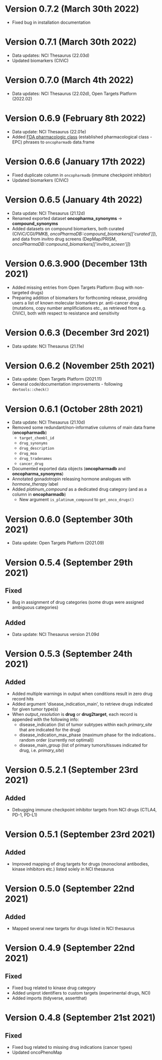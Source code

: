 # Version 0.7.2 (March 30th 2022)

* Fixed bug in installation documentation

# Version 0.7.1 (March 30th 2022)

* Data updates: NCI Thesaurus (22.03d)
* Updated biomarkers (CIViC)

# Version 0.7.0 (March 4th 2022)

* Data updates: NCI Thesaurus (22.02d), Open Targets Platform (2022.02)

# Version 0.6.9 (February 8th 2022)

* Data update: NCI Thesaurus (22.01e)
* Added [FDA pharmacologic class](https://www.fda.gov/industry/structured-product-labeling-resources/pharmacologic-class) (established pharmacological class - EPC) phrases to `oncopharmadb` data.frame

# Version 0.6.6 (January 17th 2022)

* Fixed duplicate column in `oncopharmadb` (immune checkpoint inhibitor) 
* Updated biomarkers (CIViC)

# Version 0.6.5 (January 4th 2022)

* Data update: NCI Thesaurus (21.12d)
* Renamed exported dataset __oncopharma_synonyms__ -> __compound_synonyms__
* Added datasets on compound biomarkers, both curated (CIViC/CGI/PMKB, _oncoPharmaDB::compound_biomarkers[['curated']]_), and data from invitro drug screens (DepMap/PRISM, _oncoPharmaDB::compound_biomarkers[['invitro_screen']]_)

# Version 0.6.3.900 (December 13th 2021)

* Added missing entries from Open Targets Platform (bug with non-targeted drugs)
* Preparing addition of biomarkers for forthcoming release, providing users a list of
known molecular biomarkers pr. anti-cancer drug (mutations, copy number amplificiations etc., as retrieved from e.g. CIViC), both with respect to resistance and sensitivity

# Version 0.6.3 (December 3rd 2021)

* Data update: NCI Thesaurus (21.11e)

# Version 0.6.2 (November 25th 2021)

* Data update: Open Targets Platform (2021.11)
* General code/documentation improvements - following `devtools::check()`

# Version 0.6.1 (October 28th 2021)

* Data update: NCI Thesaurus (21.10d)
* Removed some redundant/non-informative columns of main data frame (**oncopharmadb**)
  * `target_chembl_id`
  * `drug_synonyms`
  * `drug_description`
  * `drug_moa`
  * `drug_tradenames`
  * `cancer_drug`
* Documented exported data objects (**oncopharmadb** and **oncopharma_synonyms**)
* Annotated gonadotropin releasing hormone analogues with *hormone_therapy*  label
* Added *platinum_compound* as a dedicated drug category (and as a column in **oncopharmadb**) 
  * New argument `is_platinum_compound` to `get_onco_drugs()`


# Version 0.6.0 (September 30th 2021)

* Data update: Open Targets Platform (2021.09)

# Version 0.5.4 (September 29th 2021)

## Fixed

* Bug in assignment of drug categories (some drugs were assigned ambiguous categories)

## Added

* Data update: NCI Thesaurus version 21.09d

# Version 0.5.3 (September 24th 2021)

## Added

* Added multiple warnings in output when conditions result in zero drug record hits
* Added argument 'disease_indication_main', to retrieve drugs indicated for given tumor type(s)
* When *output_resolution* is **drug** or **drug2target**, each record is appended with the following info:
  * disease_indication (list of tumor subtypes within each *primary_site* that are indicated for the drug)
  * disease_indication_max_phase (maximum phase for the indications.. random order (currently not optimal))
  * disease_main_group (list of primary tumors/tissues indicated for drug, i.e. *primary_site*)


# Version 0.5.2.1 (September 23rd 2021)

## Added

* Debugging immune checkpoint inhibitor targets from NCI drugs (CTLA4, PD-1, PD-L1)

# Version 0.5.1 (September 23rd 2021)

## Added

* Improved mapping of drug targets for drugs (monoclonal antibodies, kinase inhibitors etc.) listed solely in NCI thesaurus

# Version 0.5.0 (September 22nd 2021)

## Added

* Mapped several new targets for drugs listed in NCI thesaurus

# Version 0.4.9 (September 22nd 2021)

## Fixed

* Fixed bug related to kinase drug category 
* Added uniprot identifiers to custom targets (experimental drugs, NCI)
* Added imports (tidyverse, assertthat)

# Version 0.4.8 (September 21st 2021)

## Fixed

* Fixed bug related to missing drug indications (cancer types)
* Updated oncoPhenoMap
